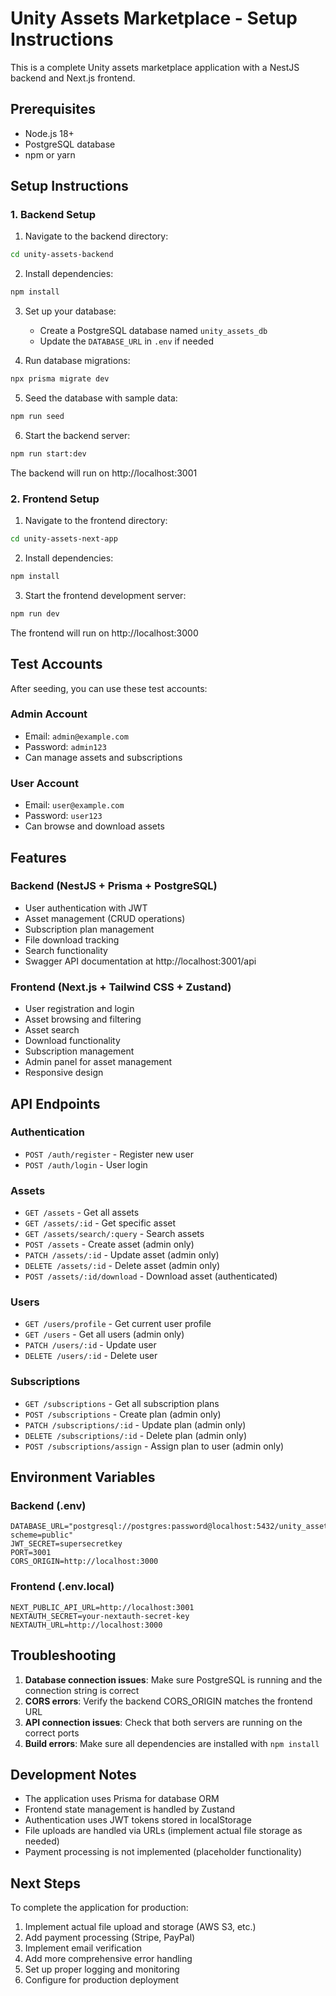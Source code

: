 # Unity Assets Marketplace - Setup Instructions

This is a complete Unity assets marketplace application with a NestJS backend and Next.js frontend.

## Prerequisites

- Node.js 18+
- PostgreSQL database
- npm or yarn

## Setup Instructions

### 1. Backend Setup

1. Navigate to the backend directory:
```bash
cd unity-assets-backend
```

2. Install dependencies:
```bash
npm install
```

3. Set up your database:
   - Create a PostgreSQL database named `unity_assets_db`
   - Update the `DATABASE_URL` in `.env` if needed

4. Run database migrations:
```bash
npx prisma migrate dev
```

5. Seed the database with sample data:
```bash
npm run seed
```

6. Start the backend server:
```bash
npm run start:dev
```

The backend will run on http://localhost:3001

### 2. Frontend Setup

1. Navigate to the frontend directory:
```bash
cd unity-assets-next-app
```

2. Install dependencies:
```bash
npm install
```

3. Start the frontend development server:
```bash
npm run dev
```

The frontend will run on http://localhost:3000

## Test Accounts

After seeding, you can use these test accounts:

### Admin Account
- Email: `admin@example.com`
- Password: `admin123`
- Can manage assets and subscriptions

### User Account
- Email: `user@example.com`
- Password: `user123`
- Can browse and download assets

## Features

### Backend (NestJS + Prisma + PostgreSQL)
- User authentication with JWT
- Asset management (CRUD operations)
- Subscription plan management
- File download tracking
- Search functionality
- Swagger API documentation at http://localhost:3001/api

### Frontend (Next.js + Tailwind CSS + Zustand)
- User registration and login
- Asset browsing and filtering
- Asset search
- Download functionality
- Subscription management
- Admin panel for asset management
- Responsive design

## API Endpoints

### Authentication
- `POST /auth/register` - Register new user
- `POST /auth/login` - User login

### Assets
- `GET /assets` - Get all assets
- `GET /assets/:id` - Get specific asset
- `GET /assets/search/:query` - Search assets
- `POST /assets` - Create asset (admin only)
- `PATCH /assets/:id` - Update asset (admin only)
- `DELETE /assets/:id` - Delete asset (admin only)
- `POST /assets/:id/download` - Download asset (authenticated)

### Users
- `GET /users/profile` - Get current user profile
- `GET /users` - Get all users (admin only)
- `PATCH /users/:id` - Update user
- `DELETE /users/:id` - Delete user

### Subscriptions
- `GET /subscriptions` - Get all subscription plans
- `POST /subscriptions` - Create plan (admin only)
- `PATCH /subscriptions/:id` - Update plan (admin only)
- `DELETE /subscriptions/:id` - Delete plan (admin only)
- `POST /subscriptions/assign` - Assign plan to user (admin only)

## Environment Variables

### Backend (.env)
```
DATABASE_URL="postgresql://postgres:password@localhost:5432/unity_assets_db?scheme=public"
JWT_SECRET=supersecretkey
PORT=3001
CORS_ORIGIN=http://localhost:3000
```

### Frontend (.env.local)
```
NEXT_PUBLIC_API_URL=http://localhost:3001
NEXTAUTH_SECRET=your-nextauth-secret-key
NEXTAUTH_URL=http://localhost:3000
```

## Troubleshooting

1. **Database connection issues**: Make sure PostgreSQL is running and the connection string is correct
2. **CORS errors**: Verify the backend CORS_ORIGIN matches the frontend URL
3. **API connection issues**: Check that both servers are running on the correct ports
4. **Build errors**: Make sure all dependencies are installed with `npm install`

## Development Notes

- The application uses Prisma for database ORM
- Frontend state management is handled by Zustand
- Authentication uses JWT tokens stored in localStorage
- File uploads are handled via URLs (implement actual file storage as needed)
- Payment processing is not implemented (placeholder functionality)

## Next Steps

To complete the application for production:
1. Implement actual file upload and storage (AWS S3, etc.)
2. Add payment processing (Stripe, PayPal)
3. Implement email verification
4. Add more comprehensive error handling
5. Set up proper logging and monitoring
6. Configure for production deployment